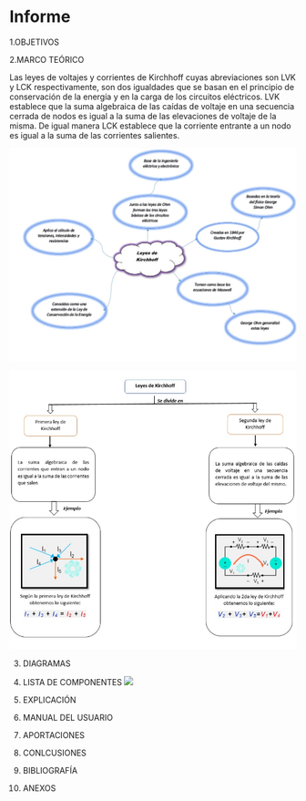 # Informe
1.OBJETIVOS 

2.MARCO TEÓRICO

Las leyes de voltajes y corrientes de Kirchhoff cuyas abreviaciones son LVK y LCK respectivamente, son dos igualdades que se basan en el principio de conservación de la energía y en la carga de los circuitos eléctricos. LVK establece que la suma algebraica de las caídas de voltaje en una secuencia cerrada de nodos es igual a la suma de las elevaciones de voltaje de la misma. De igual manera LCK establece que la corriente entrante a un nodo es igual a la suma de las corrientes salientes.


![](img/Mapa%20mental%202.jpeg)

![](img/Mapa%20Mental%201.jpeg)

3. DIAGRAMAS

4. LISTA DE COMPONENTES
![](Material%20y%20Equipo%20Requerido.jpg)
5. EXPLICACIÓN 

6. MANUAL DEL USUARIO 

7. APORTACIONES

8. CONLCUSIONES

9. BIBLIOGRAFÍA 


10. ANEXOS

